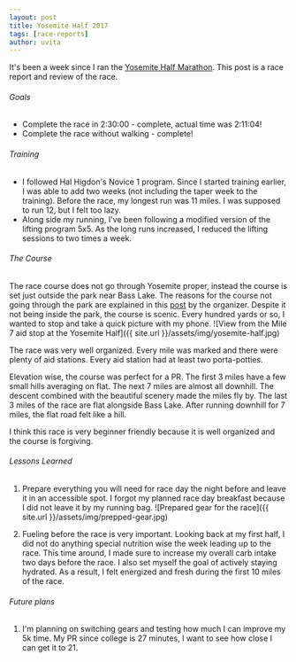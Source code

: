 ```yaml
---
layout: post
title: Yosemite Half 2017
tags: [race-reports]
author: uvita
---
```


It's been a week since I ran the [Yosemite Half Marathon](http://yosemitehalfmarathon.com/). This post is a race report and review of the race.

###### Goals
* Complete the race in 2:30:00 - complete, actual time was 2:11:04!
* Complete the race without walking - complete!


###### Training
* I followed Hal Higdon's Novice 1 program. Since I started training earlier, I was able to add two weeks (not including the taper week to the training). Before the race, my longest run was 11 miles. I was supposed to run 12, but I felt too lazy.
* Along side my running, I've been following a modified version of the lifting program 5x5. As the long runs increased, I reduced the lifting sessions to two times a week.

###### The Course
The race course does not go through Yosemite proper, instead the course is set just outside the park near Bass Lake. The reasons for the course not going through the park are explained in this [post](http://yosemitehalfmarathon.com/how-we-chose-our-course/) by the organizer. Despite it not being inside the park, the course is scenic. Every hundred yards or so, I wanted to stop and take a quick picture with my phone.
![View from the Mile 7 aid stop at the Yosemite Half]({{ site.url }}/assets/img/yosemite-half.jpg)

The race was very well organized. Every mile was marked and there were plenty of aid stations. Every aid station had at least two porta-potties.

Elevation wise, the course was perfect for a PR. The first 3 miles have a few small hills averaging on flat. The next 7 miles are almost all downhill. The descent combined with the beautiful scenery made the miles fly by. The last 3 miles of the race are flat alongside Bass Lake. After running downhill for 7 miles, the flat road felt like a hill.

I think this race is very beginner friendly because it is well organized and the course is forgiving.

###### Lessons Learned
1. Prepare everything you will need for race day the night before and leave it in an accessible spot. I forgot my planned race day breakfast because I did not leave it by my running bag.
![Prepared gear for the race]({{ site.url }}/assets/img/prepped-gear.jpg)

1. Fueling before the race is very important. Looking back at my first half, I did not do anything special nutrition wise the week leading up to the race. This time around, I made sure to increase my overall carb intake two days before the race. I also set myself the goal of actively staying hydrated. As a result, I felt energized and fresh during the first 10 miles of the race.

###### Future plans
1. I'm planning on switching gears and testing how much I can improve my 5k time. My PR since college is 27 minutes, I want to see how close I can get it to 21.
